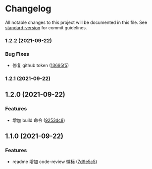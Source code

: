 # Changelog

All notable changes to this project will be documented in this file. See [standard-version](https://github.com/conventional-changelog/standard-version) for commit guidelines.

### 1.2.2 (2021-09-22)


### Bug Fixes

* 修复 github token ([13695f5](https://github.com/isyscore-fe/sample/commit/13695f5de3d950b177bbf22b84b486015bca3eae))

### 1.2.1 (2021-09-22)

## 1.2.0 (2021-09-22)


### Features

* 增加 build 命令 ([9253dc8](https://github.com/isyscore-fe/sample/commit/9253dc8dbb29501569923923e2721bd6a61febee))

## 1.1.0 (2021-09-22)


### Features

* readme 增加 code-review 徽标 ([7d9e5c5](https://github.com/isyscore-fe/sample/commit/7d9e5c5bcbeabe310cf2e7293c2e4d04d01318ed))
